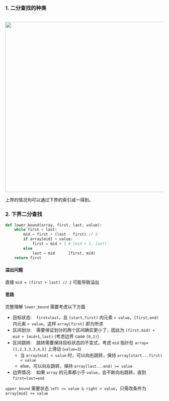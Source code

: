 ### 1. 二分查找的种类

&emsp; <img src="../img/binary_search_cases.png" width=540>

上界的情况均可以通过下界的索引减一得到。

### 2. 下界二分查找

```py
def lower_bound(array, first, last, value):
    while first < last:
        mid = first + (last - first) // 2
        if array[mid] < value:
            first = mid + 1 # [mid + 1, last)
        else
            last = mid      [first, mid)
    return first
```

#### 溢出问题

直接 `mid = (first + last) // 2` 可能导致溢出

#### 思路

完整理解 `lower_bound` 需要考虑以下方面

-   目标状态: &ensp; `first=last`，且 `[start,first)` 内元素 `< value`，`[first,end)` 内元素 `> value`，这样 `array[first]` 即为所求
-   区间划分: &ensp; 需要保证划分的两个区间确实更小了，因此为 `[first,mid) + mid + [mid+1,last)` (考虑边界 case `[0,1)`)
-   区间跳转: &ensp; 跳转需要保持目标状态的不变式，考虑 `mid` 指针在 `array=[1,2,3,3,3,4,5]` 上滑动 (`value=3`)
    -   当 `array[mid] < value` 时，可以向右跳转，保持 `array[start...first) < value`
    -   else，可以向左跳转，保持 `array[last...end) >= value`
-   边界情况: &ensp; 如果 `array` 的元素都小于 `value`，会不断向右跳转，直到 `first=last=end`

`upper_bound` 需要状态 `left <= value & right > value`，只需改条件为 `array[mid] <= value`

